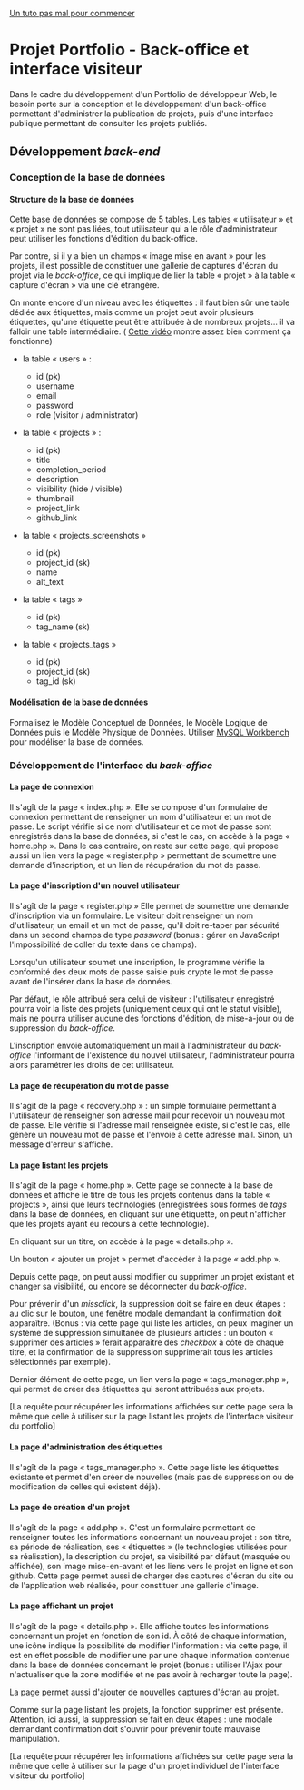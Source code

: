 [Un tuto pas mal pour commencer](https://www.youtube.com/watch?v=xHyqnEVr3V4)

# Projet Portfolio - Back-office et interface visiteur

Dans le cadre du développement d'un Portfolio de développeur Web, le besoin porte sur la conception et le développement d'un back-office permettant d'administrer la publication de projets, puis d'une interface publique permettant de consulter les projets publiés.

## Développement *back-end*

### Conception de la base de données 

#### Structure de la base de données

Cette base de données se compose de 5 tables. Les tables « utilisateur » et « projet » ne sont pas liées, tout utilisateur qui a le rôle d'administrateur peut utiliser les fonctions d'édition du back-office. 

Par contre, si il y a bien un champs « image mise en avant » pour les projets, il est possible de constituer une gallerie de captures d'écran du projet via le *back-office*, ce qui implique de lier la table « projet » à la table « capture d'écran » via une clé étrangère. 

On monte encore d'un niveau avec les étiquettes : il faut bien sûr une table dédiée aux étiquettes, mais comme un projet peut avoir plusieurs étiquettes, qu'une étiquette peut être attribuée à de nombreux projets... il va falloir une table intermédiaire. ( [Cette vidéo](https://www.youtube.com/watch?v=JLIa0Qj5HYE) montre assez bien comment ça fonctionne)

- la table « users » :
    - id (pk)
    - username
    - email
    - password
    - role (visitor / administrator)

- la table « projects » :
    - id (pk)
    - title
    - completion_period
    - description
    - visibility (hide / visible)
    - thumbnail 
    - project_link
    - github_link

- la table « projects_screenshots » 
    - id (pk)
    - project_id (sk)
    - name
    - alt_text

- la table « tags »
    - id (pk)
    - tag_name (sk)

- la table « projects_tags »
    - id (pk)
    - project_id (sk)
    - tag_id (sk)


#### Modélisation de la base de données

Formalisez le Modèle Conceptuel de Données, le Modèle Logique de Données puis le Modèle Physique de Données. Utiliser [MySQL Workbench](https://www.mysql.com/fr/products/workbench/) pour modéliser la base de données.



### Développement de l'interface du *back-office*

#### La page de connexion

Il s'agît de la page « index.php ». Elle se compose d'un formulaire de connexion permettant de renseigner un nom d'utilisateur et un mot de passe. Le script vérifie si ce nom d'utilisateur et ce mot de passe sont enregistrés dans la base de données, si c'est le cas, on accède à la page « home.php ». Dans le cas contraire, on reste sur cette page, qui propose aussi un lien vers la page « register.php » permettant de soumettre une demande d'inscription, et un lien de récupération du mot de passe.

#### La page d'inscription d'un nouvel utilisateur

Il s'agît de la page « register.php » Elle permet de soumettre une demande d'inscription via un formulaire. Le visiteur doit renseigner un nom d'utilisateur, un email et un mot de passe, qu'il doit re-taper par sécurité dans un second champs de type *password* (bonus : gérer en JavaScript l'impossibilité de coller du texte dans ce champs). 

Lorsqu'un utilisateur soumet une inscription, le programme vérifie la conformité des deux mots de passe saisie puis crypte le mot de passe avant de l'insérer dans la base de données.

Par défaut, le rôle attribué sera celui de visiteur : l'utilisateur enregistré pourra voir la liste des projets (uniquement ceux qui ont le statut visible), mais ne pourra utiliser aucune des fonctions d'édition, de mise-à-jour ou de suppression du *back-office*. 

L'inscription envoie automatiquement un mail à l'administrateur du *back-office* l'informant de l'existence du nouvel utilisateur, l'administrateur pourra alors paramétrer les droits de cet utilisateur.

#### La page de récupération du mot de passe

Il s'agît de la page « recovery.php » : un simple formulaire permettant à l'utilisateur de renseigner son adresse mail pour recevoir un nouveau mot de passe. Elle vérifie si l'adresse mail renseignée existe, si c'est le cas, elle génère un nouveau mot de passe et l'envoie à cette adresse mail. Sinon, un message d'erreur s'affiche. 

#### La page listant les projets

Il s'agît de la page « home.php ». Cette page se connecte à la base de données et affiche le titre de tous les projets contenus dans la table « projects », ainsi que leurs technologies (enregistrées sous formes de *tags* dans la base de données, en cliquant sur une étiquette, on peut n'afficher que les projets ayant eu recours à cette technologie). 

En cliquant sur un titre, on accède à la page « details.php ».

Un bouton « ajouter un projet » permet d'accéder à la page « add.php ». 

Depuis cette page, on peut aussi modifier ou supprimer un projet existant et changer sa visibilité, ou encore se déconnecter du *back-office*.

Pour prévenir d'un *missclick*, la suppression doit se faire en deux étapes : au clic sur le bouton, une fenêtre modale demandant la confirmation doit apparaître. (Bonus : via cette page qui liste les articles, on peux imaginer un système de suppression simultanée de plusieurs articles : un bouton « supprimer des articles » ferait apparaître des *checkbox* à côté de chaque titre, et la confirmation de la suppression supprimerait tous les articles sélectionnés par exemple).

Dernier élément de cette page, un lien vers la page « tags_manager.php », qui permet de créer des étiquettes qui seront attribuées aux projets. 

[La requête pour récupérer les informations affichées sur cette page sera la même que celle à utiliser sur la page listant les projets de l'interface visiteur du portfolio]

#### La page d'administration des étiquettes

Il s'agît de la page « tags_manager.php ». Cette page liste les étiquettes existante et permet d'en créer de nouvelles (mais pas de suppression ou de modification de celles qui existent déjà).

#### La page de création d'un projet

Il s'agît de la page « add.php ». C'est un formulaire permettant de renseigner toutes les informations concernant un nouveau projet : son titre, sa période de réalisation, ses « étiquettes » (le technologies utilisées pour sa réalisation), la description du projet, sa visibilité par défaut (masquée ou affichée), son image mise-en-avant et les liens vers le projet en ligne et son github. Cette page permet aussi de charger des captures d'écran du site ou de l'application web réalisée, pour constituer une gallerie d'image. 

#### La page affichant un projet

Il s'agît de la page « details.php ». Elle affiche toutes les informations concernant un projet en fonction de son id. À côté de chaque information, une icône indique la possibilité de modifier l'information : via cette page, il est en effet possible de modifier une par une chaque information contenue dans la base de données concernant le projet (bonus : utiliser l'Ajax pour n'actualiser que la zone modifiée et ne pas avoir à recharger toute la page). 

La page permet aussi d'ajouter de nouvelles captures d'écran au projet. 

Comme sur la page listant les projets, la fonction supprimer est présente. Attention, ici aussi, la suppression se fait en deux étapes : une modale demandant confirmation doit s'ouvrir pour prévenir toute mauvaise manipulation. 

[La requête pour récupérer les informations affichées sur cette page sera la même que celle à utiliser sur la page d'un projet individuel de l'interface visiteur du portfolio]
